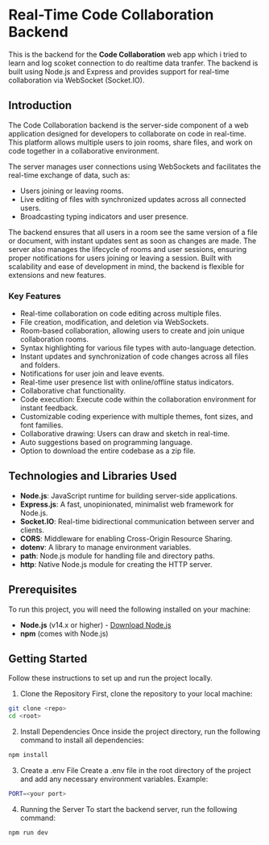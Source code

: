 # Real-Time Code Collaboration Backend

This is the backend for the **Code Collaboration** web app which i tried to learn and log scoket connection to do realtime data tranfer. The backend is built using Node.js and Express and provides support for real-time collaboration via WebSocket (Socket.IO).

## Introduction

The  Code Collaboration backend is the server-side component of a web application designed for developers to collaborate on code in real-time. This platform allows multiple users to join rooms, share files, and work on code together in a collaborative environment.

The server manages user connections using WebSockets and facilitates the real-time exchange of data, such as:
- Users joining or leaving rooms.
- Live editing of files with synchronized updates across all connected users.
- Broadcasting typing indicators and user presence.

The backend ensures that all users in a room see the same version of a file or document, with instant updates sent as soon as changes are made. The server also manages the lifecycle of rooms and user sessions, ensuring proper notifications for users joining or leaving a session. Built with scalability and ease of development in mind, the backend is flexible for extensions and new features.

### Key Features

- Real-time collaboration on code editing across multiple files.
- File creation, modification, and deletion via WebSockets.
- Room-based collaboration, allowing users to create and join unique collaboration rooms.
- Syntax highlighting for various file types with auto-language detection.
- Instant updates and synchronization of code changes across all files and folders.
- Notifications for user join and leave events.
- Real-time user presence list with online/offline status indicators.
- Collaborative chat functionality.
- Code execution: Execute code within the collaboration environment for instant feedback.
- Customizable coding experience with multiple themes, font sizes, and font families.
- Collaborative drawing: Users can draw and sketch in real-time.
- Auto suggestions based on programming language.
- Option to download the entire codebase as a zip file.

## Technologies and Libraries Used

- **Node.js**: JavaScript runtime for building server-side applications.
- **Express.js**: A fast, unopinionated, minimalist web framework for Node.js.
- **Socket.IO**: Real-time bidirectional communication between server and clients.
- **CORS**: Middleware for enabling Cross-Origin Resource Sharing.
- **dotenv**: A library to manage environment variables.
- **path**: Node.js module for handling file and directory paths.
- **http**: Native Node.js module for creating the HTTP server.

## Prerequisites

To run this project, you will need the following installed on your machine:

- **Node.js** (v14.x or higher) - [Download Node.js](https://nodejs.org/)
- **npm** (comes with Node.js)

## Getting Started

Follow these instructions to set up and run the project locally.

1. Clone the Repository
First, clone the repository to your local machine:
```bash
git clone <repo>
cd <root>
```

2. Install Dependencies
Once inside the project directory, run the following command to install all dependencies:
```bash
npm install
```

3. Create a .env File
Create a .env file in the root directory of the project and add any necessary environment variables. Example:
```bash
PORT=<your port>
```

4. Running the Server
To start the backend server, run the following command:

```bash
npm run dev

```